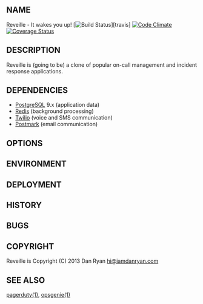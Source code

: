 ## NAME

Reveille - It wakes you up!
[![Build Status](https://secure.travis-ci.org/seyhunak/twitter-bootstrap-rails.png?branch=master)][travis]
[![Code Climate](https://codeclimate.com/github/danryan/reveille.png)](https://codeclimate.com/github/danryan/reveille)
[![Coverage Status](https://coveralls.io/repos/danryan/reveille/badge.png?branch=master)](https://coveralls.io/r/danryan/reveille)

## DESCRIPTION

Reveille is (going to be) a clone of popular on-call management and incident response applications.

## DEPENDENCIES

* [PostgreSQL](http://www.postgresql.org/) 9.x (application data)
* [Redis](http://redis.io/) (background processing)
* [Twilio](http://www.twilio.com/) (voice and SMS communication)
* [Postmark](https://postmarkapp.com) (email communication)

## OPTIONS

## ENVIRONMENT

## DEPLOYMENT

## HISTORY

## BUGS

## COPYRIGHT

Reveille is Copyright (C) 2013 Dan Ryan <hi@iamdanryan.com>

## SEE ALSO

[pagerduty(1)](http://pagerduty.com), [opsgenie(1)](http://opsgenie.com)